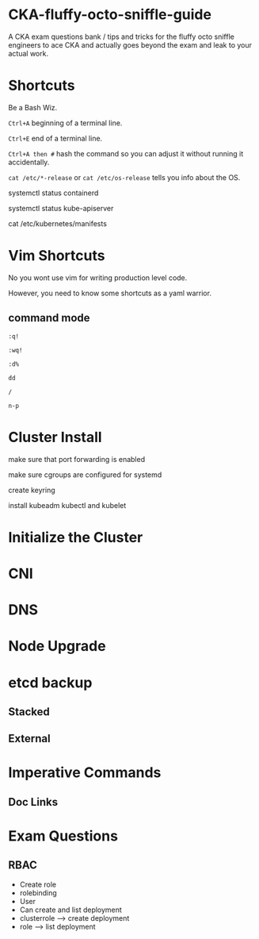 # CKA-fluffy-octo-sniffle-guide
A CKA exam questions bank / tips and tricks for the fluffy octo sniffle engineers to ace CKA and actually goes beyond the exam and leak to your actual work.

# Shortcuts
Be a Bash Wiz.

`Ctrl+A` beginning of a terminal line.

`Ctrl+E` end of a terminal line.

`Ctrl+A then #` hash the command so you can adjust it without running it accidentally.

`cat /etc/*-release` or `cat /etc/os-release` tells you info about the OS.

systemctl status containerd

systemctl status kube-apiserver

cat /etc/kubernetes/manifests 

# Vim Shortcuts
No you wont use vim for writing production level code.

However, you need to know some shortcuts as a yaml warrior.

## command mode

`:q!`

`:wq!`

`:d%`

`dd`

`/`

`n-p`




# Cluster Install

make sure that port forwarding is enabled

make sure cgroups are configured for systemd

create keyring

install kubeadm kubectl and kubelet

# Initialize the Cluster

# CNI

# DNS

# Node Upgrade


# etcd backup 
  ## Stacked
  ## External


# Imperative Commands 
  ## Doc Links

# Exam Questions

  ## RBAC
   - Create role
   - rolebinding
   - User
   - Can create and list deployment
   - clusterrole --> create deployment
   - role --> list deployment 

  ## 
    

